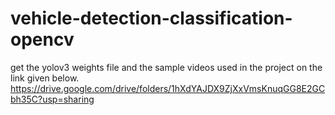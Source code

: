 # vehicle-detection-classification-opencv

get the yolov3 weights file and the sample videos used in the project on the link given below. 
https://drive.google.com/drive/folders/1hXdYAJDX9ZjXxVmsKnuqGG8E2GCbh35C?usp=sharing
